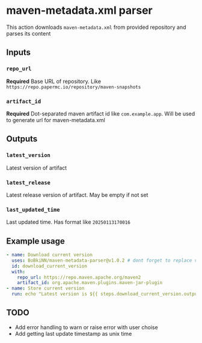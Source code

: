 # maven-metadata.xml parser

This action downloads `maven-metadata.xml` from provided repository and parses its content

## Inputs

### `repo_url`

**Required** Base URL of repository. Like `https://repo.papermc.io/repository/maven-snapshots`

### `artifact_id`

**Required** Dot-separated maven artifact id like `com.example.app`. Will be used to generate url for maven-metadata.xml

## Outputs

### `latest_version`

Latest version of artifact

### `latest_release`

Latest release version of artifact. May be empty if not set

### `last_updated_time`

Last updated time. Has format like `20250113170016`

## Example usage

```yml
- name: Download current version
  uses: BoBkiNN/maven-metadata-parser@v1.0.2 # dont forget to replace version
  id: download_current_version
  with:
    repo_url: https://repo.maven.apache.org/maven2
    artifact_id: org.apache.maven.plugins.maven-jar-plugin
- name: Store current version
  run: echo "Latest version is ${{ steps.download_current_version.outputs.latest_version }}"
```

## TODO
* Add error handling to warn or raise error with user choise
* Add getting last update timestamp as unix time

